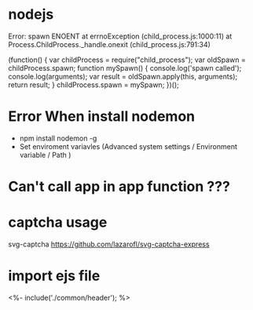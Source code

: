 # nodejs

Error: spawn ENOENT
    at errnoException (child_process.js:1000:11)
    at Process.ChildProcess._handle.onexit (child_process.js:791:34)


(function() {
    var childProcess = require("child_process");
    var oldSpawn = childProcess.spawn;
    function mySpawn() {
        console.log('spawn called');
        console.log(arguments);
        var result = oldSpawn.apply(this, arguments);
        return result;
    }
    childProcess.spawn = mySpawn;
})();


# Error When install nodemon

- npm install nodemon -g
- Set enviroment variavles (Advanced system settings / Environment variable / Path )


# Can't call app in app function ???

# captcha usage
svg-captcha 
https://github.com/lazarofl/svg-captcha-express

# import ejs file
<%- include('./common/header'); %>
